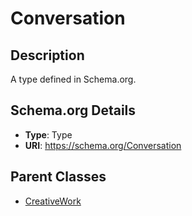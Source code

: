# Conversation

## Description
A type defined in Schema.org.

## Schema.org Details
- **Type**: Type
- **URI**: https://schema.org/Conversation

## Parent Classes
- [CreativeWork](../CreativeWork.md)


